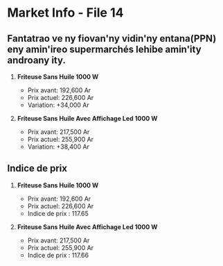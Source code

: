 # Market Info - File 14

## Fantatrao ve ny fiovan'ny vidin'ny entana(PPN) eny amin'ireo supermarchés lehibe amin'ity androany ity.

1. **Friteuse Sans Huile 1000 W**
   - Prix avant: 192,600 Ar
   - Prix actuel: 226,600 Ar
   - Variation: +34,000 Ar

2. **Friteuse Sans Huile Avec Affichage Led 1000 W**
   - Prix avant: 217,500 Ar
   - Prix actuel: 255,900 Ar
   - Variation: +38,400 Ar



## Indice de prix

1. **Friteuse Sans Huile 1000 W**
   - Prix avant: 192,600 Ar
   - Prix actuel: 226,600 Ar
   - Indice de prix : 117.65

2. **Friteuse Sans Huile Avec Affichage Led 1000 W**
   - Prix avant: 217,500 Ar
   - Prix actuel: 255,900 Ar
   - Indice de prix : 117.66

